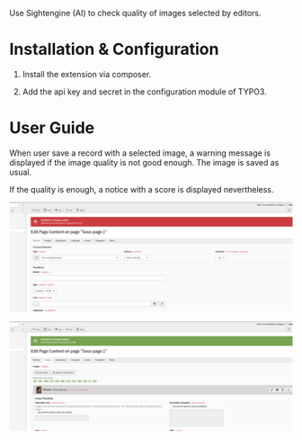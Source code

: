 Use Sightengine (AI) to check quality of images selected by editors.

# Installation & Configuration

1. Install the extension via composer.

2. Add the api key and secret in the configuration module of TYPO3.

# User Guide

When user save a record with a selected image, a warning message is displayed if the image quality is not good enough. The image is saved as usual.

If the quality is enough, a notice with a score is displayed nevertheless.

![Example of image in error](./Documentation/example_backend_error.png)

![Example of correct image](./Documentation/example_backend_ok.png)
